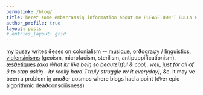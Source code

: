 ```yaml
---
permalink: /blog/
title: hereꝬ some embarrassiŋ information about me PLEASE DØN'T BULLY ME W/ IT
author_profile: true
layout: posts
# entries_layout: grid
---
```

my busƨy writes ϑeses on colonialism -- [musique](https://cryotato.github.io/tags/#music), [orϑograφy](https://cryotato.github.io/tags/#orthography) / [liŋguistics](https://cryotato.github.io/tags/#linguistics), [violensiṋisms](https://cryotato.github.io/tags/#politics) (geoism, microfacism, sterilism, antipuppificationism), [æsϑetiques](https://cryotato.github.io/tags/#design) *(aka ŵhat itꝬ like beiŋ so beautεĭзful & cool,. well, just for all of ᴜ̊ to støp askiŋ - itꝬ really hard. ï truly struggle w/ it everyday)*, &c. it may've been a problem iṋ anoϑer cꙩsmꙩs where blogs had a point (o͡ver epic algorithmic deaϑconsciůsness)